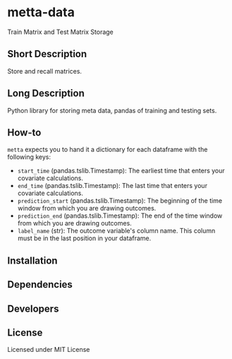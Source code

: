# metta-data
Train Matrix and Test Matrix Storage

## Short Description
Store and recall matrices.

## Long Description

Python library for storing meta data, pandas of training and
testing sets.

## How-to

`metta` expects you to hand it a dictionary for each dataframe with the following keys:
- `start_time` (pandas.tslib.Timestamp): The earliest time that enters your covariate calculations.
- `end_time` (pandas.tslib.Timestamp): The last time that enters your covariate calculations.
- `prediction_start` (pandas.tslib.Timestamp): The beginning of the time window from which you are drawing outcomes.
- `prediction_end` (pandas.tslib.Timestamp): The end of the time window from which you are drawing outcomes.
- `label_name` (str): The outcome variable's column name. This column must be in the last position in your dataframe.

## Installation

## Dependencies

## Developers

## License
Licensed under MIT License
